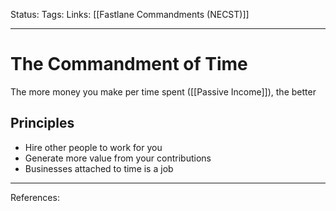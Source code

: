 Status:
Tags:
Links: [[Fastlane Commandments (NECST)]]
___
# The Commandment of Time
The more money you make per time spent ([[Passive Income]]), the better
## Principles
- Hire other people to work for you
- Generate more value from your contributions
- Businesses attached to time is a job
___
References: